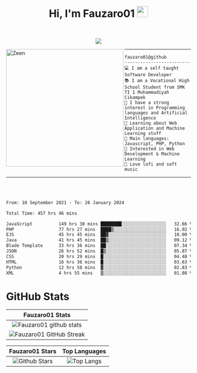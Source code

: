 <h1 align="center">
Hi, I'm Fauzaro01
  <img src="https://media.giphy.com/media/hvRJCLFzcasrR4ia7z/giphy.gif" width="30"></h1>
<br/>

<p align="center">
  <a href="https://github.com/DenverCoder1/readme-typing-svg">
    <img src="https://readme-typing-svg.herokuapp.com?lines=Chill%20and%20Coding;Full+Stack+Web+Developer;Student;Software%20Develover;Always%20learning%20new%20things&center=true&width=380&height=45"></a>
</p>

<img align="left" src="https://media.tenor.com/LNrMsLTFICEAAAAi/elysia.gif" alt="Zeen" width="320" height="320" />
<hr>

```
fauzaro01@github
-------------------------
💻 I am a self taught Software Developer
📚 I am a Vocational High School Student from SMK TI 1 Muhammadiyah Cikampek
📝 I have a strong interest in Programming languages and Artificial Intelligence
🌱 Learning about Web Application and Machine Learning stuff
🌟 Main languages: Javascript, PHP, Python
🚩 Interested in Web Development & Machine Learning
🎵 Love lofi and soft music 
```

<hr>
<br>
<br>
<div align="left">
<!--START_SECTION:waka-->

```txt
From: 10 September 2021 - To: 26 January 2024

Total Time: 457 hrs 46 mins

JavaScript          149 hrs 30 mins ████████░░░░░░░░░░░░░░░░░   32.66 %
PHP                 77 hrs 27 mins  ████▒░░░░░░░░░░░░░░░░░░░░   16.92 %
EJS                 45 hrs 45 mins  ██▓░░░░░░░░░░░░░░░░░░░░░░   10.00 %
Java                41 hrs 45 mins  ██▒░░░░░░░░░░░░░░░░░░░░░░   09.12 %
Blade Template      33 hrs 36 mins  ██░░░░░░░░░░░░░░░░░░░░░░░   07.34 %
JSON                26 hrs 52 mins  █▒░░░░░░░░░░░░░░░░░░░░░░░   05.87 %
CSS                 20 hrs 29 mins  █░░░░░░░░░░░░░░░░░░░░░░░░   04.48 %
HTML                16 hrs 36 mins  █░░░░░░░░░░░░░░░░░░░░░░░░   03.63 %
Python              12 hrs 58 mins  ▓░░░░░░░░░░░░░░░░░░░░░░░░   02.83 %
XML                 4 hrs 55 mins   ▒░░░░░░░░░░░░░░░░░░░░░░░░   01.08 %
```

<!--END_SECTION:waka-->
</div>

# GitHub Stats

|                                                            Fauzaro01 Stats                                                            |
| :--------------------------------------------------------------------------------------------------------------------------------------------: |
|        ![Fauzaro01 github stats](https://github-readme-stats.vercel.app/api?username=Fauzaro01&show_icons=true&theme=algolia)        |
|              ![Fauzaro01 GitHub Streak](https://github-readme-streak-stats.herokuapp.com/?user=Fauzaro01&theme=algolia)              |

|                                                                                              Fauzaro01 Stars                                                                                              |                                                           Top Languages                                                           |
| :----------------------------------------------------------------------------------------------------------------------------------------------------------------------------------------------------------------: | :-------------------------------------------------------------------------------------------------------------------------------: |
| ![Github Stars](https://github-readme-stats.vercel.app/api?username=Fauzaro01&show_icons=true&locale=en&count_private=true&hide_rank=true&custom_title=My%20GitHub%20Stats&disable_animations=true&theme=algolia) | ![Top Langs](https://github-readme-stats.vercel.app/api/top-langs/?username=Fauzaro01&langs_count=8&theme=algolia&layout=compact) |

